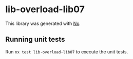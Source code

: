# lib-overload-lib07

This library was generated with [Nx](https://nx.dev).

## Running unit tests

Run `nx test lib-overload-lib07` to execute the unit tests.
